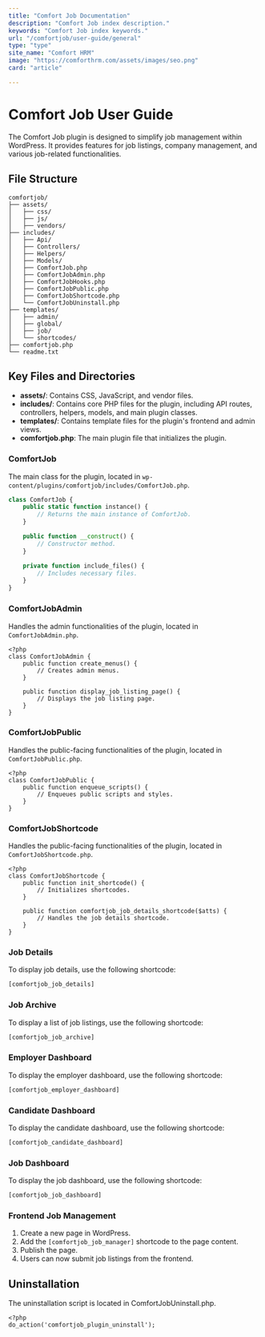 ```yaml
---
title: "Comfort Job Documentation"
description: "Comfort Job index description."
keywords: "Comfort Job index keywords."
url: "/comfortjob/user-guide/general"
type: "type"
site_name: "Comfort HRM"
image: "https://comforthrm.com/assets/images/seo.png"
card: "article"

---
```


# Comfort Job User Guide

The Comfort Job plugin is designed to simplify job management within WordPress. It provides features for job listings, company management, and various job-related functionalities.

## File Structure

```
comfortjob/
├── assets/
│   ├── css/
│   ├── js/
│   ├── vendors/
├── includes/
│   ├── Api/
│   ├── Controllers/
│   ├── Helpers/
│   ├── Models/
│   ├── ComfortJob.php
│   ├── ComfortJobAdmin.php
│   ├── ComfortJobHooks.php
│   ├── ComfortJobPublic.php
│   ├── ComfortJobShortcode.php
│   └── ComfortJobUninstall.php
├── templates/
│   ├── admin/
│   ├── global/
│   ├── job/
│   └── shortcodes/
├── comfortjob.php
└── readme.txt
```
## Key Files and Directories

- **assets/**: Contains CSS, JavaScript, and vendor files.
- **includes/**: Contains core PHP files for the plugin, including API routes, controllers, helpers, models, and main plugin classes.
- **templates/**: Contains template files for the plugin's frontend and admin views.
- **comfortjob.php**: The main plugin file that initializes the plugin.

### ComfortJob

The main class for the plugin, located in `wp-content/plugins/comfortjob/includes/ComfortJob.php`.

```php
class ComfortJob {
    public static function instance() {
        // Returns the main instance of ComfortJob.
    }

    public function __construct() {
        // Constructor method.
    }

    private function include_files() {
        // Includes necessary files.
    }
}
```
### ComfortJobAdmin
Handles the admin functionalities of the plugin, located in `ComfortJobAdmin.php`.

```
<?php
class ComfortJobAdmin {
    public function create_menus() {
        // Creates admin menus.
    }

    public function display_job_listing_page() {
        // Displays the job listing page.
    }
}
```
### ComfortJobPublic
Handles the public-facing functionalities of the plugin, located in `ComfortJobPublic.php`.

```
<?php
class ComfortJobPublic {
    public function enqueue_scripts() {
        // Enqueues public scripts and styles.
    }
}
```
### ComfortJobShortcode
Handles the public-facing functionalities of the plugin, located in `ComfortJobShortcode.php`.

```
<?php
class ComfortJobShortcode {
    public function init_shortcode() {
        // Initializes shortcodes.
    }

    public function comfortjob_job_details_shortcode($atts) {
        // Handles the job details shortcode.
    }
}
```

### Job Details

To display job details, use the following shortcode:

```php
[comfortjob_job_details]
```

### Job Archive

To display a list of job listings, use the following shortcode:

```php
[comfortjob_job_archive]
```

### Employer Dashboard

To display the employer dashboard, use the following shortcode:

```php
[comfortjob_employer_dashboard]
```

### Candidate Dashboard

To display the candidate dashboard, use the following shortcode:

```php
[comfortjob_candidate_dashboard]
```

### Job Dashboard

To display the job dashboard, use the following shortcode:

```php
[comfortjob_job_dashboard]
```

### Frontend Job Management

1. Create a new page in WordPress.
2. Add the `[comfortjob_job_manager]` shortcode to the page content.
3. Publish the page.
4. Users can now submit job listings from the frontend.


## Uninstallation

The uninstallation script is located in ComfortJobUninstall.php.

```
<?php
do_action('comfortjob_plugin_uninstall');
```
